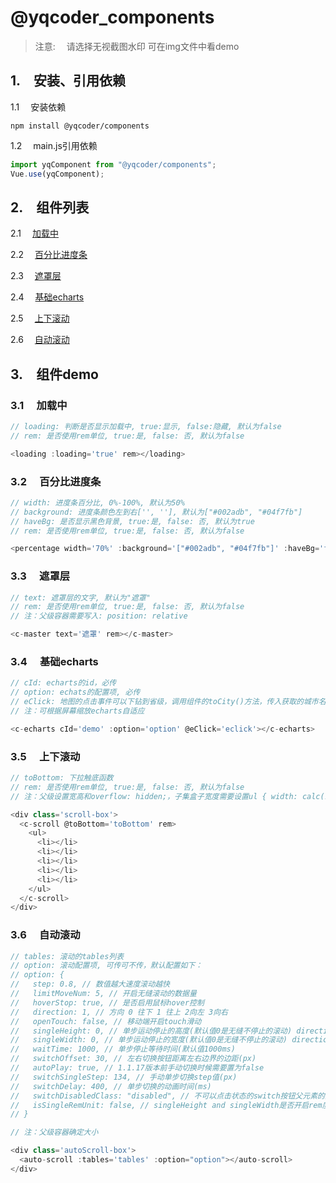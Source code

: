 # @yqcoder_components

> 注意: &emsp;请选择无视截图水印
> 可在img文件中看demo

## 1.&emsp;安装、引用依赖

1.1 &emsp;安装依赖

```node
npm install @yqcoder/components
```

1.2 &emsp;main.js引用依赖

```js
import yqComponent from "@yqcoder/components";
Vue.use(yqComponent);
```

## 2.&emsp;组件列表

2.1 &emsp;[加载中](#loading)

2.2 &emsp;[百分比进度条](#percentage)

2.3 &emsp;[遮罩层](#master)

2.4 &emsp;[基础echarts](#echarts)

2.5 &emsp;[上下滚动](#scroll)

2.6 &emsp;[自动滚动](#autoscroll)

## 3.&emsp;组件demo

### 3.1 &emsp;<a id='loading'>加载中</a>

```js
// loading: 判断是否显示加载中, true:显示, false:隐藏, 默认为false
// rem: 是否使用rem单位, true:是, false: 否, 默认为false

<loading :loading='true' rem></loading>
```

### 3.2 &emsp;<a id='percentage'>百分比进度条</a>

```js
// width: 进度条百分比, 0%-100%, 默认为50%
// background: 进度条颜色左到右['', ''], 默认为["#002adb", "#04f7fb"]
// haveBg: 是否显示黑色背景, true:是, false: 否, 默认为true
// rem: 是否使用rem单位, true:是, false: 否, 默认为false

<percentage width='70%' :background='["#002adb", "#04f7fb"]' :haveBg='false' rem></percentage>
```

### 3.3 &emsp;<a id='master'>遮罩层</a>

```js
// text: 遮罩层的文字, 默认为"遮罩"
// rem: 是否使用rem单位, true:是, false: 否, 默认为false
// 注：父级容器需要写入: position: relative

<c-master text='遮罩' rem></c-master>
```

### 3.4 &emsp;<a id='echarts'>基础echarts</a>

```js
// cId: echarts的id，必传
// option: echats的配置项, 必传
// eClick: 地图的点击事件可以下钻到省级，调用组件的toCity()方法，传入获取的城市名，如：toCity('四川')
// 注：可根据屏幕缩放echarts自适应

<c-echarts cId='demo' :option='option' @eClick='eclick'></c-echarts>
```

### 3.5 &emsp;<a id='scroll'>上下滚动</a>

```js
// toBottom: 下拉触底函数
// rem: 是否使用rem单位, true:是, false: 否, 默认为false
// 注：父级设置宽高和overflow: hidden;，子集盒子宽度需要设置ul { width: calc(100% - 0.5rem) }

<div class='scroll-box'>
  <c-scroll @toBottom='toBottom' rem>
    <ul>
      <li></li>
      <li></li>
      <li></li>
      <li></li>
      <li></li>
    </ul>
  </c-scroll>
</div>
```

### 3.6 &emsp;<a id='autoscroll'>自动滚动</a>

```js
// tables: 滚动的tables列表
// option: 滚动配置项, 可传可不传，默认配置如下：
// option: {
//   step: 0.8, // 数值越大速度滚动越快
//   limitMoveNum: 5, // 开启无缝滚动的数据量
//   hoverStop: true, // 是否启用鼠标hover控制
//   direction: 1, // 方向 0 往下 1 往上 2向左 3向右
//   openTouch: false, // 移动端开启touch滑动
//   singleHeight: 0, // 单步运动停止的高度(默认值0是无缝不停止的滚动) direction => 0/1
//   singleWidth: 0, // 单步运动停止的宽度(默认值0是无缝不停止的滚动) direction => 2/3
//   waitTime: 1000, // 单步停止等待时间(默认值1000ms)
//   switchOffset: 30, // 左右切换按钮距离左右边界的边距(px)
//   autoPlay: true, // 1.1.17版本前手动切换时候需要置为false
//   switchSingleStep: 134, // 手动单步切换step值(px)
//   switchDelay: 400, // 单步切换的动画时间(ms)
//   switchDisabledClass: "disabled", // 不可以点击状态的switch按钮父元素的类名
//   isSingleRemUnit: false, // singleHeight and singleWidth是否开启rem度量
// }

// 注：父级容器确定大小

<div class='autoScroll-box'>
  <auto-scroll :tables='tables' :option="option"></auto-scroll>
</div>
```